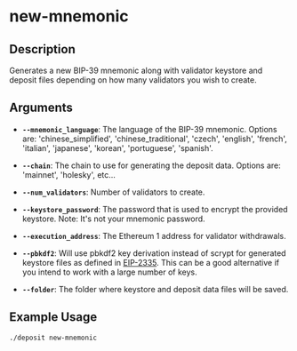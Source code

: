 # new-mnemonic

## Description
Generates a new BIP-39 mnemonic along with validator keystore and deposit files depending on how many validators you wish to create.

## Arguments

- **`--mnemonic_language`**: The language of the BIP-39 mnemonic. Options are: 'chinese_simplified', 'chinese_traditional', 'czech', 'english', 'french', 'italian', 'japanese', 'korean', 'portuguese', 'spanish'.

- **`--chain`**: The chain to use for generating the deposit data. Options are: 'mainnet', 'holesky', etc...

- **`--num_validators`**: Number of validators to create.

- **`--keystore_password`**: The password that is used to encrypt the provided keystore. Note: It's not your mnemonic password.

- **`--execution_address`**: The Ethereum 1 address for validator withdrawals.

- **`--pbkdf2`**: Will use pbkdf2 key derivation instead of scrypt for generated keystore files as defined in [EIP-2335](https://eips.ethereum.org/EIPS/eip-2335#decryption-key). This can be a good alternative if you intend to work with a large number of keys.

- **`--folder`**: The folder where keystore and deposit data files will be saved.

## Example Usage

```sh
./deposit new-mnemonic
```
